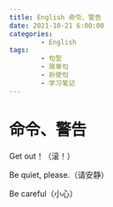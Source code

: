 ```yaml
---
title: English 命令、警告
date: 2021-10-21 6:00:00
categories:
        - English
tags:
        - 句型
        - 简单句
        - 祈使句
        - 学习笔记
---
```


# 命令、警告

Get out！（滚！）

Be quiet, please.（请安静）

Be careful（小心）
